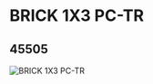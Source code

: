 # BRICK 1X3 PC-TR
## 45505
![BRICK 1X3 PC-TR](https://lc-www-live-s.legocdn.com/media/bricks/5/2/4188743.jpg)